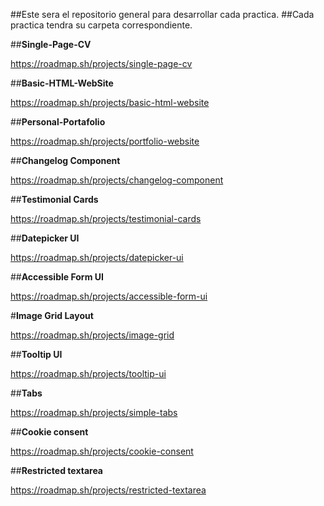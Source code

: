 ##Este sera el repositorio general para desarrollar cada practica.
##Cada practica  tendra su carpeta correspondiente.

##**Single-Page-CV**

https://roadmap.sh/projects/single-page-cv

##**Basic-HTML-WebSite**

https://roadmap.sh/projects/basic-html-website

##**Personal-Portafolio**

https://roadmap.sh/projects/portfolio-website

##**Changelog Component**

https://roadmap.sh/projects/changelog-component

##**Testimonial Cards**

https://roadmap.sh/projects/testimonial-cards

##**Datepicker UI**

https://roadmap.sh/projects/datepicker-ui

##**Accessible Form UI**

https://roadmap.sh/projects/accessible-form-ui

#**Image Grid Layout**

https://roadmap.sh/projects/image-grid

##**Tooltip UI**

https://roadmap.sh/projects/tooltip-ui

##**Tabs**

https://roadmap.sh/projects/simple-tabs

##**Cookie consent**

https://roadmap.sh/projects/cookie-consent

##**Restricted textarea**

https://roadmap.sh/projects/restricted-textarea






